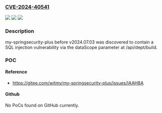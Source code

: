 ### [CVE-2024-40541](https://cve.mitre.org/cgi-bin/cvename.cgi?name=CVE-2024-40541)
![](https://img.shields.io/static/v1?label=Product&message=n%2Fa&color=blue)
![](https://img.shields.io/static/v1?label=Version&message=n%2Fa&color=blue)
![](https://img.shields.io/static/v1?label=Vulnerability&message=n%2Fa&color=brighgreen)

### Description

my-springsecurity-plus before v2024.07.03 was discovered to contain a SQL injection vulnerability via the dataScope parameter at /api/dept/build.

### POC

#### Reference
- https://gitee.com/witmy/my-springsecurity-plus/issues/IAAH8A

#### Github
No PoCs found on GitHub currently.

